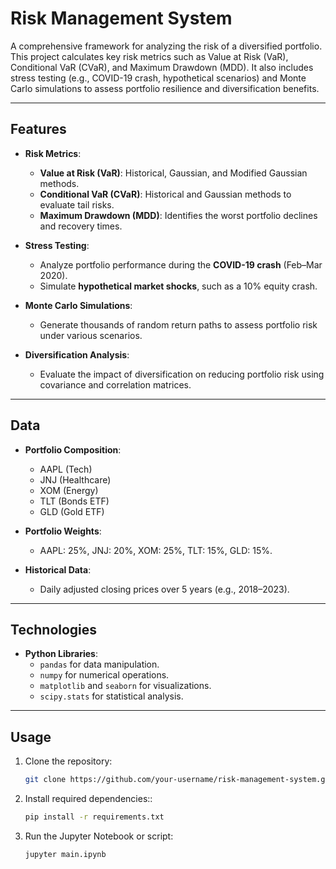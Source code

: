# **Risk Management System**

A comprehensive framework for analyzing the risk of a diversified portfolio. This project calculates key risk metrics such as Value at Risk (VaR), Conditional VaR (CVaR), and Maximum Drawdown (MDD). It also includes stress testing (e.g., COVID-19 crash, hypothetical scenarios) and Monte Carlo simulations to assess portfolio resilience and diversification benefits.

---

## **Features**
- **Risk Metrics**:
  - **Value at Risk (VaR)**: Historical, Gaussian, and Modified Gaussian methods.
  - **Conditional VaR (CVaR)**: Historical and Gaussian methods to evaluate tail risks.
  - **Maximum Drawdown (MDD)**: Identifies the worst portfolio declines and recovery times.

- **Stress Testing**:
  - Analyze portfolio performance during the **COVID-19 crash** (Feb–Mar 2020).
  - Simulate **hypothetical market shocks**, such as a 10% equity crash.

- **Monte Carlo Simulations**:
  - Generate thousands of random return paths to assess portfolio risk under various scenarios.

- **Diversification Analysis**:
  - Evaluate the impact of diversification on reducing portfolio risk using covariance and correlation matrices.

---

## **Data**
- **Portfolio Composition**:
  - AAPL (Tech)
  - JNJ (Healthcare)
  - XOM (Energy)
  - TLT (Bonds ETF)
  - GLD (Gold ETF)
  
- **Portfolio Weights**:
  - AAPL: 25%, JNJ: 20%, XOM: 25%, TLT: 15%, GLD: 15%.
  
- **Historical Data**:
  - Daily adjusted closing prices over 5 years (e.g., 2018–2023).

---

## **Technologies**
- **Python Libraries**:
  - `pandas` for data manipulation.
  - `numpy` for numerical operations.
  - `matplotlib` and `seaborn` for visualizations.
  - `scipy.stats` for statistical analysis.
  
---

## **Usage**
1. Clone the repository:
   ```bash
   git clone https://github.com/your-username/risk-management-system.git

2. Install required dependencies::
   ```bash
   pip install -r requirements.txt
   
3. Run the Jupyter Notebook or script:
   ```bash
   jupyter main.ipynb
